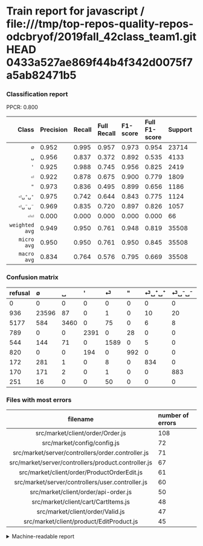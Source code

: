 # Train report for javascript / file:///tmp/top-repos-quality-repos-odcbryof/2019fall_42class_team1.git HEAD 0433a527ae869f44b4f342d0075f7a5ab82471b5

### Classification report

PPCR: 0.800

| Class | Precision | Recall | Full Recall | F1-score | Full F1-score | Support | Full Support | PPCR |
|------:|:----------|:-------|:------------|:---------|:---------|:--------|:-------------|:-----|
| `∅` | 0.952| 0.995| 0.957| 0.973| 0.954| 23714| 24650| 0.962 |
| `␣` | 0.956| 0.837| 0.372| 0.892| 0.535| 4133| 9310| 0.444 |
| `'` | 0.925| 0.988| 0.745| 0.956| 0.825| 2419| 3208| 0.754 |
| `⏎` | 0.922| 0.878| 0.675| 0.900| 0.779| 1809| 2353| 0.769 |
| `"` | 0.973| 0.836| 0.495| 0.899| 0.656| 1186| 2006| 0.591 |
| `⏎␣⁺␣⁺` | 0.975| 0.742| 0.644| 0.843| 0.775| 1124| 1296| 0.867 |
| `⏎␣⁻␣⁻` | 0.969| 0.835| 0.720| 0.897| 0.826| 1057| 1227| 0.861 |
| `⏎⏎` | 0.000| 0.000| 0.000| 0.000| 0.000| 66| 317| 0.208 |
| `weighted avg` | 0.949| 0.950| 0.761| 0.948| 0.819| 35508| 44367| 0.800 |
| `micro avg` | 0.950| 0.950| 0.761| 0.950| 0.845| 35508| 44367| 0.800 |
| `macro avg` | 0.834| 0.764| 0.576| 0.795| 0.669| 35508| 44367| 0.800 |

### Confusion matrix

|refusal|  ∅| ␣| '| ⏎| "| ⏎␣⁺␣⁺| ⏎␣⁻␣⁻| ⏎⏎| 
|:---|:---|:---|:---|:---|:---|:---|:---|:---|
|0 |0 |0 |0 |0 |0 |0 |0 |0 |
|936 |23596 |87 |0 |1 |0 |10 |20 |0 |
|5177 |584 |3460 |0 |75 |0 |6 |8 |0 |
|789 |0 |0 |2391 |0 |28 |0 |0 |0 |
|544 |144 |71 |0 |1589 |0 |5 |0 |0 |
|820 |0 |0 |194 |0 |992 |0 |0 |0 |
|172 |281 |1 |0 |8 |0 |834 |0 |0 |
|170 |171 |2 |0 |1 |0 |0 |883 |0 |
|251 |16 |0 |0 |50 |0 |0 |0 |0 |

### Files with most errors

| filename | number of errors|
|:----:|:-----|
| src/market/client/order/Order.js | 108 |
| src/market/config/config.js | 72 |
| src/market/server/controllers/order.controller.js | 71 |
| src/market/server/controllers/product.controller.js | 67 |
| src/market/client/order/ProductOrderEdit.js | 61 |
| src/market/server/controllers/user.controller.js | 60 |
| src/market/client/order/api-order.js | 50 |
| src/market/client/cart/CartItems.js | 48 |
| src/market/client/order/Valid.js | 47 |
| src/market/client/product/EditProduct.js | 45 |

<details>
    <summary>Machine-readable report</summary>
```json
{
  "cl_report": {"\"": {"f1-score": 0.8993653671804169, "precision": 0.9725490196078431, "recall": 0.836424957841484, "support": 1186}, "\u0027": {"f1-score": 0.9556354916067146, "precision": 0.9249516441005803, "recall": 0.9884249689954526, "support": 2419}, "macro avg": {"f1-score": 0.7950100633911774, "precision": 0.8338991645508858, "recall": 0.7641000177121872, "support": 35508}, "micro avg": {"f1-score": 0.9503492170778416, "precision": 0.9503492170778416, "recall": 0.9503492170778416, "support": 35508}, "weighted avg": {"f1-score": 0.9479975236695823, "precision": 0.949036553752699, "recall": 0.9503492170778416, "support": 35508}, "\u2205": {"f1-score": 0.9729105677648124, "precision": 0.951758631816715, "recall": 0.9950240364341739, "support": 23714}, "\u23ce": {"f1-score": 0.8995188225304274, "precision": 0.9216937354988399, "recall": 0.8783858485351023, "support": 1809}, "\u23ce\u23ce": {"f1-score": 0.0, "precision": 0.0, "recall": 0.0, "support": 66}, "\u23ce\u2423\u207a\u2423\u207a": {"f1-score": 0.8428499242041436, "precision": 0.9754385964912281, "recall": 0.7419928825622776, "support": 1124}, "\u23ce\u2423\u207b\u2423\u207b": {"f1-score": 0.8973577235772358, "precision": 0.969264544456641, "recall": 0.8353831598864712, "support": 1057}, "\u2423": {"f1-score": 0.8924426102656694, "precision": 0.9555371444352388, "recall": 0.8371642874425357, "support": 4133}},
  "cl_report_full": {"\"": {"f1-score": 0.6556510244547257, "precision": 0.9725490196078431, "recall": 0.4945164506480558, "support": 2006}, "\u0027": {"f1-score": 0.825479026411186, "precision": 0.9249516441005803, "recall": 0.7453241895261845, "support": 3208}, "macro avg": {"f1-score": 0.6689654866964441, "precision": 0.8338991645508858, "recall": 0.5758991814116184, "support": 44367}, "micro avg": {"f1-score": 0.8449452269170578, "precision": 0.9503492170778416, "recall": 0.7605878242838146, "support": 44367}, "weighted avg": {"f1-score": 0.8187725090496336, "precision": 0.9443343176981044, "recall": 0.7605878242838146, "support": 44367}, "\u2205": {"f1-score": 0.9544921321952995, "precision": 0.951758631816715, "recall": 0.9572413793103448, "support": 24650}, "\u23ce": {"f1-score": 0.7794947265145941, "precision": 0.9216937354988399, "recall": 0.6753081172970675, "support": 2353}, "\u23ce\u23ce": {"f1-score": 0.0, "precision": 0.0, "recall": 0.0, "support": 317}, "\u23ce\u2423\u207a\u2423\u207a": {"f1-score": 0.7754532775453277, "precision": 0.9754385964912281, "recall": 0.6435185185185185, "support": 1296}, "\u23ce\u2423\u207b\u2423\u207b": {"f1-score": 0.8260056127221703, "precision": 0.969264544456641, "recall": 0.7196414017929911, "support": 1227}, "\u2423": {"f1-score": 0.53514809372825, "precision": 0.9555371444352388, "recall": 0.3716433941997852, "support": 9310}},
  "ppcr": 0.8003245655554804
}
```
</details>
